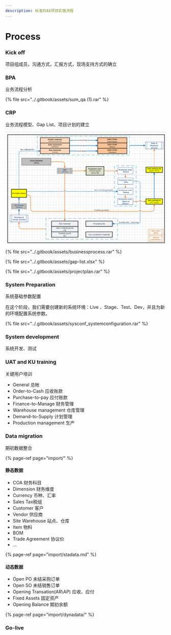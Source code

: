 ```yaml
---
description: 标准的AX项目实施流程
---
```


# Process

### Kick off

项目组成员，沟通方式，汇报方式，现场支持方式的确立

### BPA

业务流程分析

{% file src="../.gitbook/assets/sum\_qa \(1\).rar" %}

### CRP

业务流程模型、Gap List、项目计划的建立

![](../.gitbook/assets/image%20%2812%29.png)

{% file src="../.gitbook/assets/businessprocess.rar" %}

{% file src="../.gitbook/assets/gap-list.xlsx" %}

{% file src="../.gitbook/assets/projectplan.rar" %}

### System Preparation

系统基础参数配置

在这个阶段，我们需要创建新的系统环境：Live 、Stage、Test、Dev，并且为新的环境配置系统参数。

{% file src="../.gitbook/assets/sysconf\_systemconfiguration.rar" %}

### System development

系统开发、测试

### UAT and KU training

关键用户培训

* General 总帐 
* Order-to-Cash 应收账款
* Purchase-to-pay 应付账款
* Finance-to-Manage 财务管理
* Warehouse management 仓库管理
* Demand-to-Supply 计划管理
* Production management 生产

### Data migration

期初数据整合

{% page-ref page="import/" %}

#### 静态数据

* COA 财务科目
* Dimension 财务维度
* Currency 币种、汇率
* Sales Tax税组
* Customer 客户
* Vendor 供应商
* Site Warehouse 站点、仓库
* Item 物料
* BOM
* Trade Agreement 协议价
* ...

{% page-ref page="import/stadata.md" %}

#### 动态数据

* Open PO 未结采购订单
* Open SO 未结销售订单
* Opening Transation\(AR\AP\) 应收、应付
* Fixed Assets 固定资产
* Opening Balance 期初余额

{% page-ref page="import/dynadata/" %}

### Go-live

